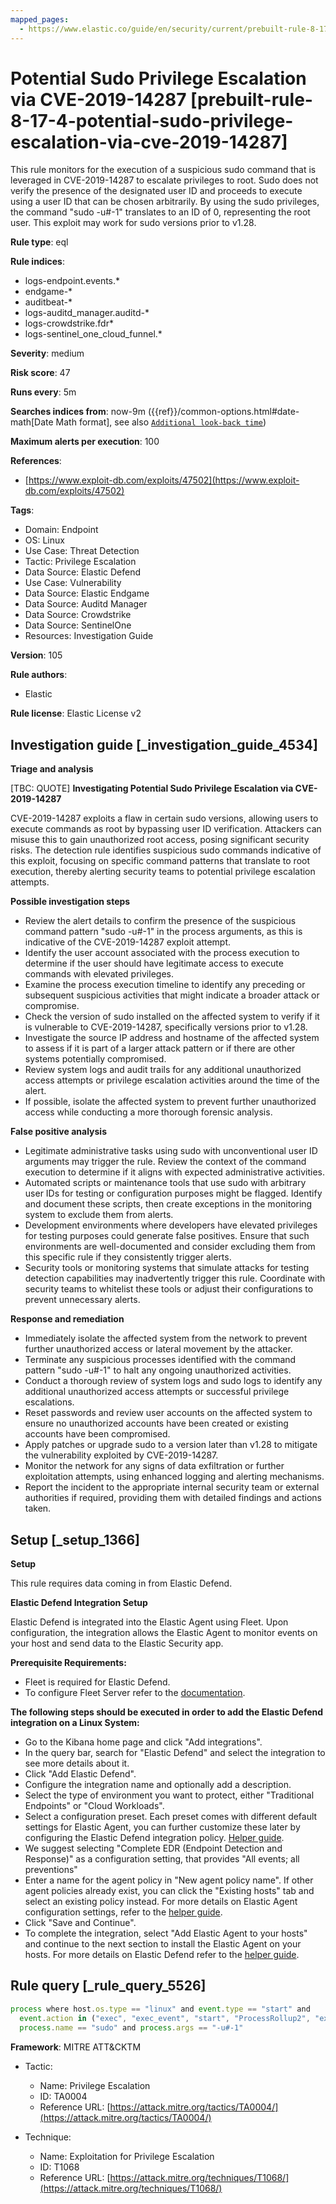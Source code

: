 ```yaml
---
mapped_pages:
  - https://www.elastic.co/guide/en/security/current/prebuilt-rule-8-17-4-potential-sudo-privilege-escalation-via-cve-2019-14287.html
---
```


# Potential Sudo Privilege Escalation via CVE-2019-14287 [prebuilt-rule-8-17-4-potential-sudo-privilege-escalation-via-cve-2019-14287]

This rule monitors for the execution of a suspicious sudo command that is leveraged in CVE-2019-14287 to escalate privileges to root. Sudo does not verify the presence of the designated user ID and proceeds to execute using a user ID that can be chosen arbitrarily. By using the sudo privileges, the command "sudo -u#-1" translates to an ID of 0, representing the root user. This exploit may work for sudo versions prior to v1.28.

**Rule type**: eql

**Rule indices**:

* logs-endpoint.events.*
* endgame-*
* auditbeat-*
* logs-auditd_manager.auditd-*
* logs-crowdstrike.fdr*
* logs-sentinel_one_cloud_funnel.*

**Severity**: medium

**Risk score**: 47

**Runs every**: 5m

**Searches indices from**: now-9m ({{ref}}/common-options.html#date-math[Date Math format], see also [`Additional look-back time`](docs-content://solutions/security/detect-and-alert/create-detection-rule.md#rule-schedule))

**Maximum alerts per execution**: 100

**References**:

* [https://www.exploit-db.com/exploits/47502](https://www.exploit-db.com/exploits/47502)

**Tags**:

* Domain: Endpoint
* OS: Linux
* Use Case: Threat Detection
* Tactic: Privilege Escalation
* Data Source: Elastic Defend
* Use Case: Vulnerability
* Data Source: Elastic Endgame
* Data Source: Auditd Manager
* Data Source: Crowdstrike
* Data Source: SentinelOne
* Resources: Investigation Guide

**Version**: 105

**Rule authors**:

* Elastic

**Rule license**: Elastic License v2

## Investigation guide [_investigation_guide_4534]

**Triage and analysis**

[TBC: QUOTE]
**Investigating Potential Sudo Privilege Escalation via CVE-2019-14287**

CVE-2019-14287 exploits a flaw in certain sudo versions, allowing users to execute commands as root by bypassing user ID verification. Attackers can misuse this to gain unauthorized root access, posing significant security risks. The detection rule identifies suspicious sudo commands indicative of this exploit, focusing on specific command patterns that translate to root execution, thereby alerting security teams to potential privilege escalation attempts.

**Possible investigation steps**

* Review the alert details to confirm the presence of the suspicious command pattern "sudo -u#-1" in the process arguments, as this is indicative of the CVE-2019-14287 exploit attempt.
* Identify the user account associated with the process execution to determine if the user should have legitimate access to execute commands with elevated privileges.
* Examine the process execution timeline to identify any preceding or subsequent suspicious activities that might indicate a broader attack or compromise.
* Check the version of sudo installed on the affected system to verify if it is vulnerable to CVE-2019-14287, specifically versions prior to v1.28.
* Investigate the source IP address and hostname of the affected system to assess if it is part of a larger attack pattern or if there are other systems potentially compromised.
* Review system logs and audit trails for any additional unauthorized access attempts or privilege escalation activities around the time of the alert.
* If possible, isolate the affected system to prevent further unauthorized access while conducting a more thorough forensic analysis.

**False positive analysis**

* Legitimate administrative tasks using sudo with unconventional user ID arguments may trigger the rule. Review the context of the command execution to determine if it aligns with expected administrative activities.
* Automated scripts or maintenance tools that use sudo with arbitrary user IDs for testing or configuration purposes might be flagged. Identify and document these scripts, then create exceptions in the monitoring system to exclude them from alerts.
* Development environments where developers have elevated privileges for testing purposes could generate false positives. Ensure that such environments are well-documented and consider excluding them from this specific rule if they consistently trigger alerts.
* Security tools or monitoring systems that simulate attacks for testing detection capabilities may inadvertently trigger this rule. Coordinate with security teams to whitelist these tools or adjust their configurations to prevent unnecessary alerts.

**Response and remediation**

* Immediately isolate the affected system from the network to prevent further unauthorized access or lateral movement by the attacker.
* Terminate any suspicious processes identified with the command pattern "sudo -u#-1" to halt any ongoing unauthorized activities.
* Conduct a thorough review of system logs and sudo logs to identify any additional unauthorized access attempts or successful privilege escalations.
* Reset passwords and review user accounts on the affected system to ensure no unauthorized accounts have been created or existing accounts have been compromised.
* Apply patches or upgrade sudo to a version later than v1.28 to mitigate the vulnerability exploited by CVE-2019-14287.
* Monitor the network for any signs of data exfiltration or further exploitation attempts, using enhanced logging and alerting mechanisms.
* Report the incident to the appropriate internal security team or external authorities if required, providing them with detailed findings and actions taken.


## Setup [_setup_1366]

**Setup**

This rule requires data coming in from Elastic Defend.

**Elastic Defend Integration Setup**

Elastic Defend is integrated into the Elastic Agent using Fleet. Upon configuration, the integration allows the Elastic Agent to monitor events on your host and send data to the Elastic Security app.

**Prerequisite Requirements:**

* Fleet is required for Elastic Defend.
* To configure Fleet Server refer to the [documentation](docs-content://reference/ingestion-tools/fleet/fleet-server.md).

**The following steps should be executed in order to add the Elastic Defend integration on a Linux System:**

* Go to the Kibana home page and click "Add integrations".
* In the query bar, search for "Elastic Defend" and select the integration to see more details about it.
* Click "Add Elastic Defend".
* Configure the integration name and optionally add a description.
* Select the type of environment you want to protect, either "Traditional Endpoints" or "Cloud Workloads".
* Select a configuration preset. Each preset comes with different default settings for Elastic Agent, you can further customize these later by configuring the Elastic Defend integration policy. [Helper guide](docs-content://solutions/security/configure-elastic-defend/configure-an-integration-policy-for-elastic-defend.md).
* We suggest selecting "Complete EDR (Endpoint Detection and Response)" as a configuration setting, that provides "All events; all preventions"
* Enter a name for the agent policy in "New agent policy name". If other agent policies already exist, you can click the "Existing hosts" tab and select an existing policy instead. For more details on Elastic Agent configuration settings, refer to the [helper guide](docs-content://reference/ingestion-tools/fleet/agent-policy.md).
* Click "Save and Continue".
* To complete the integration, select "Add Elastic Agent to your hosts" and continue to the next section to install the Elastic Agent on your hosts. For more details on Elastic Defend refer to the [helper guide](docs-content://solutions/security/configure-elastic-defend/install-elastic-defend.md).


## Rule query [_rule_query_5526]

```js
process where host.os.type == "linux" and event.type == "start" and
  event.action in ("exec", "exec_event", "start", "ProcessRollup2", "executed", "process_started") and
  process.name == "sudo" and process.args == "-u#-1"
```

**Framework**: MITRE ATT&CKTM

* Tactic:

    * Name: Privilege Escalation
    * ID: TA0004
    * Reference URL: [https://attack.mitre.org/tactics/TA0004/](https://attack.mitre.org/tactics/TA0004/)

* Technique:

    * Name: Exploitation for Privilege Escalation
    * ID: T1068
    * Reference URL: [https://attack.mitre.org/techniques/T1068/](https://attack.mitre.org/techniques/T1068/)



